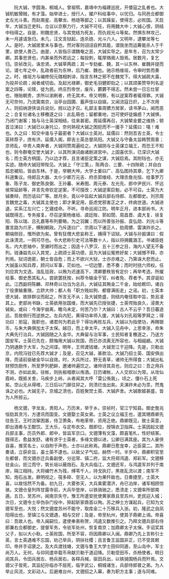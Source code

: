 <!-- { "loadSidebar": true } -->
　　阮大铖，字圆海，桐城人。曾祖鹗，嘉靖中为福建巡抚，开倭寇之乱者也。大铖机敏猾贼，有才藻。始举进士，授行人，擢户科给事中，以忧归。与同邑佥都御史左光斗善。而赵南星、高攀龙、杨琏等鄙之；以其躁妄，使得志，必败国。天启年，大铖当迁吏科。佥议以京察力行，大铖不可任，将用魏大中；大铖心恨，阴结中珰得之。自是，附魏忠贤，与其党结为死友，而仇视光斗等矣。然惧东林攻己，未一月遽请急归。未几，汪文言狱起，连杀琏、光斗六人。又明年，逮攀龙等七人。是时，大铖居里未与事也。然对客则诩诩自矜其能，谓我坐而运筹能杀人于千里，欲使人畏己。由是，人皆指示谓魏奄之恶，大铖实导之。是年冬，召为太常少卿。其事忠贤也，内甚亲而外若远之；每投刺，辄厚赂阍人毁焉。居数月，复乞归。崇祯改元，诛忠贤。大铖草两疏；其一专劾崔、魏，其一以东林、崔魏并提而论。谓七年之中，乱政者前为东林，后乃崔、魏也。驰示杨维垣，令审时势而奏之。时，维垣方与编修倪元璐相刺诽，指言东林之邪不在魏党下。得大铖疏大喜，为投并论疏；闻者咸切齿。及起光禄卿，御史毛羽健即劾之；以其颂美赞导列名逆案之四等，论赎，徙为民。终庄烈帝世，废斥，欝欝不得志。然未尝一日忘仕宦也，赂贻朝贵，求所以湔刷者，终无其术。帝又明察，有以逆案荐者辄得罪。大铖无可奈何，乃流寓南京，治亭台园圃、蓄声伎以自娱。又闻流寇日炽，上不次用人，则招纳游侠谈兵说剑，觊以边才召。礼部主事周镳方居家，读书茅山，闻而恶之；合复社诸名士移檄逐之曰：此乱萌也；留都重地，岂可使奸徒煽惑？大铖惧，乃闭门谢客；独与马士英深相结，往来甚密。周延儒再召，大铖辇金要之维扬；顿首泣涕曰：大铖已以身托公，奈何熟视大铖之困扼而不一援手？延儒曰：嘻！难也。久之曰：知交中谁与子最密者？大铖以士英对。延儒曰：然则吾吉士英，令士英转荐子，庶有济。延儒入阁，即吉士英总督凤阳。大铖又与守备太监韩赞周善；京师乱，中贵人南奔者，大铖同赞周遍给之。大铖阴与士英谋立福王，而恐王不知也，则令群奄交誉大铖才，以其所演词曲诸剧进宫中。上固喜优乐，已深识大铖名；而士英方柄国，乃以边才荐，且言诸臣定策之谋，大铖启焉。其附珰也，亦无实迹。随命大铖冠带陛见。大铖上「守江策」，陈两合、三要、十四隙疏；并自白孤忠被陷，皆由东林。于是，举朝大哗。大学士姜曰广、高弘图持其章，乞下九卿科道集议。侍郎吕大器、太仆少卿万元吉、府丞郭维经、大理丞詹兆恒、给事罗万象、陈子龙、御史陈良弼、王孙蕃、米寿图、周元泰、左光先、郎中尹民兴、怀远侯常延龄等，并言先帝钦定逆案，不可擅改；大铖逆案巨魁，必不可召。士英为大铖奏辩，而历诋曰广等。居月余，竟以中旨起大铖兵部右侍郎、左都御史。刘宗周言魏党之毒，大铖其主使也；即才果足用，臣虑党邪害正之才，终病世道。大铖进退，实系江左兴亡；乞寝成命。不听。寻命巡阅江防。明年正月，进本部尚书。大铖既得志，专务报复。尽召逆案杨维垣、虞廷陛、郭如誾、周昌晋、虞大复、徐复阳、陈以瑞、吕孔嘉等布列要略，为之羽翼；而以所善张孙振、袁弘勋、刘光斗等置言路为爪牙，横制朝政。乃斥逐曰广、宗周以下诸正人，劾周镳、雷演祚杀之。朝端侧目，惟所欲为矣。曾有狂僧大悲妄称王，捕得下诏狱。大铖与孙振谋曰：假此诛清流，一网可尽也。令大悲称引史可法等数十人，指以将拥戴潞王。书诸臣姓名，内大悲袖中，至谳时而出之；因造十八罗汉、五十三参之目，海内人望无不备列。钱谦益先以入其党，上疏颂士英功德，且为大铖讼冤修好矣；大铖憾不释，亦列焉。狱词诡密，朝士皆自危；而上不欲兴大狱，士亦亦难之，乃第诛大悲而止。大铖虽以知兵荐，顾问以军事，茫如也。一切边警，悉不奏；而时时挠六师权。任刘应宾为文选，浊乱铨政，以贿为迟速高下，清卿要秩皆有定价；再举考选，所擢给事、御史悉其私人。尝欲罢抚按，纠荐令输金于官，纠者免、荐者予。其谬诞如此。江西副将陈麟、邓林奇以功当为总兵，大铖征其贿金二千金，始给敕印。诸白丁役隶输重赂，立跻大帅；都人有「职方贱如狗、都督满街走」之谣。初，士英本德大铖，故排群议而起之，所言无不从；及大铖势盛，则结内奄径取中旨，势且凌其上。吏部尚书缺，士英欲用张国维，而大铖先已授张捷，士英愕贻良久，浸畏大铖矣。或曰：今海宇崩离，瞻乌未定，何苦乃尔？大铖曰：古人不云乎？吾日暮途远，吾故倒行而逆旅之。左兵内犯，黄得功率师入援，大铖与刘孔昭等罗拜之；得功曰：拒寇，我职也，诸君何为若此乎？得功再败左兵，大铖以为指使功，再赐银币，与朱大典俱加太子太保。越日，而上幸太平。大铖入见舟中，上思幸浙，命朱大典先行治兵，大铖因随之入金华。大典留与治军事，士民知者复檄逐之，乃送方国安军。士英已先在，颇悔用大铖以败国，而已亦流离无所容也，与相龃龉。大铖乃阴通款于大军，为之间谍。明年，王师渡钱塘，大铖至江干迎降。先是，贝勒出京，内院冯铨已先荐大铖才；及是，召见大铖，甚款洽。大铖乃招士英、国安俱出降，而请前驱破金华以自效。时，大兵所过，野无青草，诸帅无所得食；大铖出私财预饬厨传，所至罗列肥鲜，邀诸帅遍饮之。诸帅讶其具也，则应之曰：吾之用兵不测，亦如此矣。驻帐，则执板唱歌以侑酒。日历诸帐，人人交欢以为常。从攻仙霞岭，既抵关舍，马疾步上岭，从者闻其大呼「雷公侑我」，顷之，僵仆石上死矣。空山无从得棺，三日后以门扉往舁之，则溃烂虫出矣。夫演祚未必为祟，然鬼诛之必也。大铖无子。京城之溃也，百姓聚焚士英、大铖庐舍。大铖歌姬甚盛，皆为人所掠云。

　　杨文骢，字龙友，贵阳人。万历末，举于乡。崇祯时，官江宁知县。御史詹兆恒劾其贪污，方逮讯而国变。文骢娶士英女弟。士英之议立福王也，遣其甥鼎卿先往告王。王时流窜困甚，侍卫萧条，布袍革带，资用乏绝。鼎卿既见，致士英意，即出酒肴与王酣饮。王大乐，与定布衣交。既即位，授锦衣卫指挥。士英因起文骢兵部主事，历员外郎、郎中，皆监军京口。文骢薄有文藻，颇喜笔札，性好结客。既得志，愈益发舒。诸有求于士英者，多缘文骢以进，公卿日满其座。其为人豪侠自喜，推奖名士，以自附于声色，士亦以此称焉。鼎卿日愈宠幸，近臣莫二。其所奏请，立获俞旨，虽士英不逮也。以故父子气焰，赫然一时。半岁中，鼎卿积官至左都督，而文骢亦迁兵备副使，分巡常、镇二府，监大将郑鸿逵、郑彩军。文骢移驻金山，扼江而守，筑长垣以蔽炮石。及大兵临江，文骢还军，与鸿逵军并列于南岸，隔江相持。大将编竹木为筏，缚苇千人，持戈执灯，黑夜乱流以渡；南军不知，炮石丛发。厥明视之，筏多碎、空无人，以为果歼敌也。日奏捷至，士英大喜，以故恬然不为备。初九日，大雾弥天，大兵乘雾潜济，舟已泊岸，诸军相顾惊骇。文骢仓皇列阵甘露寺前，大兵毕登岸，以铁骑驰之，悉溃走；文骢率所部南遁。五日，至苏州，闻南京失守。豫王所遣安抚使黄家鼎且至苏州，吏民迎入城；次日，文骢令士卒伪杂门役中，猝起斩家鼎首以殉。苏之绅士方谋起兵，已知为文骢军至也，大悦；然文骢度苏州不能守，取库金二十万移兵入浙。初，隆武之自凤阳得出也，至镇江与文骢遇，相与交好；及是，帝至杭州，使其子鼎卿上谒。帝喜曰：吾故人也。帝入闽嗣位，遣使奉表称贺，鸿逵又数推引之。乃拜文骢兵部右侍郎兼右佥都御史，提督军务，令驻军处州，恢复南京；加鼎卿太子太保。手诏奖其父子，拟以大小耿。士英败国，所至不容，将因鼎卿以入闽。鼎卿乃先上言称引士英，言士英遇难不忘国，劝己举兵，阴扶社稷；且言鲁王监国非正，已不受其敕印。帝并手诏褒之。及大兵渡钱塘，文骢与鲁王大学士田仰同遁，至山岛中，军士尚万人。无何，与仰同遣卒载币帛献贝勒于道迎降。贝勒受田币，杀杨使者。明日阅其兵，令田兵居左、杨兵居右，各释兵械，驱田兵出，以铁骑围杨兵而歼焉。文骢父子皆死，其监纪孙临亦不屈死，临字武公，桐城诸生，兵部侍郎普之弟。为人举止风流，文彩动人。后避难台州，文骢招之入幕，奏为职方主事；遂与同难。

